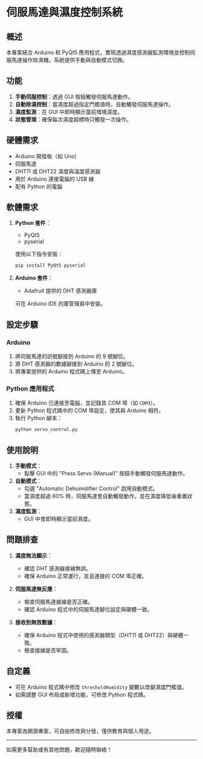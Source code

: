 # 伺服馬達與濕度控制系統

## 概述

本專案結合 Arduino 和 PyQt5 應用程式，實現透過濕度感測器監測環境並控制伺服馬達操作除濕機。系統提供手動與自動模式切換。

## 功能

1. **手動伺服控制**：透過 GUI 按鈕觸發伺服馬達動作。
2. **自動除濕控制**：當濕度超過指定門檻值時，自動觸發伺服馬達操作。
3. **濕度監測**：在 GUI 中即時顯示當前環境濕度。
4. **狀態管理**：確保每次濕度超標時只觸發一次操作。

## 硬體需求

- Arduino 開發板（如 Uno）
- 伺服馬達
- DHT11 或 DHT22 濕度與溫度感測器
- 用於 Arduino 連接電腦的 USB 線
- 配有 Python 的電腦

## 軟體需求

1. **Python 套件**：

   - PyQt5
   - pyserial

   使用以下指令安裝：

   ```bash
   pip install PyQt5 pyserial
   ```

2. **Arduino 套件**：

   - Adafruit 提供的 DHT 感測器庫

   可在 Arduino IDE 的庫管理員中安裝。

## 設定步驟

### Arduino

1. 將伺服馬達的訊號腳接到 Arduino 的 9 號腳位。
2. 將 DHT 感測器的數據腳接到 Arduino 的 2 號腳位。
3. 將專案提供的 Arduino 程式碼上傳至 Arduino。

### Python 應用程式

1. 確保 Arduino 已連接至電腦，並記錄其 COM 埠（如 `COM3`）。
2. 更新 Python 程式碼中的 COM 埠設定，使其與 Arduino 相符。
3. 執行 Python 腳本：
   ```bash
   python servo_control.py
   ```

## 使用說明

1. **手動模式**：
   - 點擊 GUI 中的 "Press Servo (Manual)" 按鈕手動觸發伺服馬達動作。
2. **自動模式**：
   - 勾選 "Automatic Dehumidifier Control" 啟用自動模式。
   - 當濕度超過 60% 時，伺服馬達會自動觸發動作，並在濕度降低後重置狀態。
3. **濕度監測**：
   - GUI 中會即時顯示當前濕度。

## 問題排查

1. **濕度無法顯示**：

   - 確認 DHT 感測器接線無誤。
   - 確保 Arduino 正常運行，並且連接的 COM 埠正確。

2. **伺服馬達無反應**：

   - 檢查伺服馬達接線是否正確。
   - 確認 Arduino 程式中的伺服馬達腳位設定與硬體一致。

3. **接收到無效數據**：

   - 確保 Arduino 程式中使用的感測器類型（DHT11 或 DHT22）與硬體一致。
   - 檢查接線是否牢固。

## 自定義

- 可在 Arduino 程式碼中修改 `thresholdHumidity` 變數以改變濕度門檻值。
- 如需調整 GUI 布局或新增功能，可修改 Python 程式碼。

## 授權

本專案為開源專案，可自由修改與分發，僅供教育與個人用途。

---

如需更多幫助或有其他問題，歡迎隨時聯絡！

